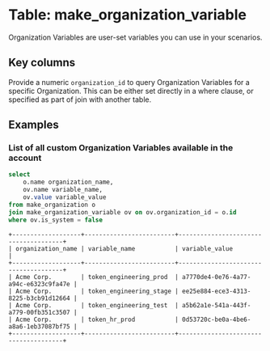 # Table: make_organization_variable

Organization Variables are user-set variables you can use in your scenarios.

## Key columns
Provide a numeric `organization_id` to query Organization Variables for a specific Organization. This can be either set directly in a where clause, or specified as part of join with another table.

## Examples

### List of all custom Organization Variables available in the account

```sql
select 
    o.name organization_name, 
    ov.name variable_name, 
    ov.value variable_value 
from make_organization o 
join make_organization_variable ov on ov.organization_id = o.id 
where ov.is_system = false
```

```
+-------------------+-------------------------+--------------------------------------+
| organization_name | variable_name           | variable_value                       |
+-------------------+-------------------------+--------------------------------------+
| Acme Corp.        | token_engineering_prod  | a7770de4-0e76-4a77-a94c-e6323c9fa47e |
| Acme Corp.        | token_engineering_stage | ee25e884-ece3-4313-8225-b3cb91d12664 |
| Acme Corp.        | token_engineering_test  | a5b62a1e-541a-443f-a779-00fb351c3507 |
| Acme Corp.        | token_hr_prod           | 0d53720c-be0a-4be6-a8a6-1eb37087bf75 |
+-------------------+-------------------------+--------------------------------------+
```
